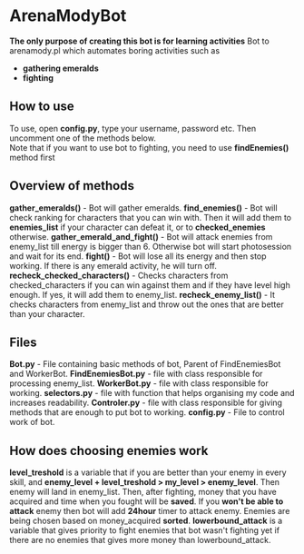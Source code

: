 # ArenaModyBot
**The only purpose of creating this bot is for learning activities**
Bot to arenamody.pl which automates boring activities such as
 - **gathering emeralds**
 - **fighting**
 ## How to use
To use, open **config.py**, type your username, password etc.
Then uncomment one of the methods below.  
Note that if you want to use bot to fighting, you need to use **findEnemies()** method first
## Overview of methods
**gather_emeralds()** - Bot will gather emeralds.
**find_enemies()** - Bot will check ranking for characters that you can win with.
Then it will add them to **enemies_list** if your character can defeat it, or to **checked_enemies** otherwise.
**gather_emerald_and_fight()** - Bot will attack enemies from enemy_list till energy is bigger than 6.
 Otherwise bot will start photosession and wait for its end.
**fight()** - Bot will lose all its energy and then stop working.
 If there is any emerald activity, he will turn off.
**recheck_checked_characters()** - Checks characters from checked_characters if you can win against them and
 if they have level high enough. If yes, it will add them to enemy_list.
**recheck_enemy_list()** - It checks characters from enemy_list and throw out the ones that are better than your character.
## Files
**Bot.py** - File containing basic methods of bot, Parent of FindEnemiesBot and WorkerBot.
**FindEnemiesBot.py** - file with class responsible for processing enemy_list.
**WorkerBot.py** - file with class responsible for working.
**selectors.py** - file with function that helps organising my code and increases readability.
**Controler.py** - file with class responsible for giving methods that are enough to put bot to working.
**config.py** - File to control work of bot.
## How does choosing enemies work
**level_treshold** is a variable that if you are better than your enemy in every skill, and
**enemy_level + level_treshold > my_level > enemy_level**.
Then enemy will land in enemy_list.
Then, after fighting, money that you have acquired and time when you fought will be **saved**.
If you **won't be able to attack** enemy then bot will add **24hour** timer to attack enemy.
Enemies are being chosen based on money_acquired **sorted**.
**lowerbound_attack** is a variable that gives priority to fight enemies that bot wasn't fighting yet if
 there are no enemies that gives more money than lowerbound_attack.